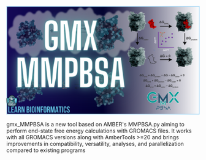 
<p align="center">
  <img src="/mmpbsa.png" title="hover text">
</p>

gmx_MMPBSA is a new tool based on AMBER's MMPBSA.py aiming to perform end-state free energy calculations with GROMACS files. It works with all GROMACS versions along with AmberTools >=20 and brings improvements in compatibility, versatility, analyses, and parallelization compared to existing programs <br>


